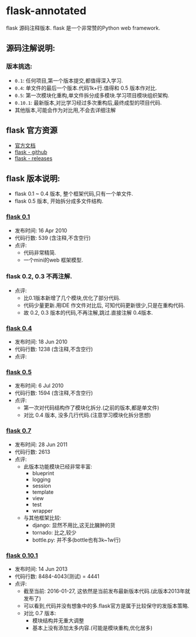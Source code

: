 # flask-annotated
flask 源码注释版本. flask 是一个非常赞的Python web framework.


## 源码注解说明:

### 版本挑选:

- `0.1`: 任何项目,第一个版本提交,都值得深入学习.
- `0.4`: 单文件的最后一个版本.代码1k+行.值得和 0.5 版本作对比.
- `0.5`: 第一次模块化重构,单文件拆分成多模块.学习项目模块组织架构.
- `0.10.1`: 最新版本,对比学习经过多次重构后,最终成型的项目代码.
- 其他版本,可能会作为对比用,不会去详细注解



## flask 官方资源

- [官方文档](http://flask.pocoo.org/)
- [flask - github](https://github.com/mitsuhiko/flask)
- [flask - releases](https://github.com/mitsuhiko/flask/releases)



## flask 版本说明:

- flask 0.1 ~ 0.4 版本, 整个框架代码,只有一个单文件.
- flask 0.5 版本, 开始拆分成多文件结构.

### [flask 0.1](./flask-0.1,0.4/flask-0.1.py)

- 发布时间: 16 Apr 2010
- 代码行数: 539 (含注释,不含空行)
- 点评:
    - 代码非常精简.
    - 一个mini的web 框架模型.

### flask 0.2, 0.3 不再注解.

- 点评:
    - 比0.1版本新增了几个模块,优化了部分代码.
    - 代码少量更新.用IDE 作文件对比后, 可知代码更新很少,只是在重构代码.
    - 故 0.2, 0.3 版本的代码,不再注解,跳过.直接注解 0.4版本.


### [flask 0.4](./flask-0.1,0.4/flask-0.4.py)

- 发布时间: 18 Jun 2010
- 代码行数: 1238 (含注释,不含空行)
- 点评:


### [flask 0.5](./flask-0.5)

- 发布时间: 6 Jul 2010
- 代码行数: 1594 (含注释,不含空行)
- 点评:
    - 第一次对代码结构作了模块化拆分.(之前的版本,都是单文件)
    - 对比 0.4 版本, 没多几行代码.(注意学习模块化拆分思想)


### [flask 0.7]()

- 发布时间: 28 Jun 2011
- 代码行数: 2613
- 点评:
    - 此版本功能模块已经非常丰富:
        - blueprint
        - logging
        - session
        - template
        - view
        - test
        - wrapper
    - 与其他框架比较:
        - django: 显然不用比,这无比臃肿的货
        - tornado: 比之,较少
        - bottle.py: 并不多(bottle也有3k~1w行)
        

### [flask 0.10.1]()

- 发布时间: 14 Jun 2013
- 代码行数: 8484-4043(测试) = 4441
- 点评:
    - 截至当前: 2016-01-27, 这依然是当前发布最新版本代码.(此版本2013年就发布了)
    - 可以看到,代码并没有想象中的多.flask官方是属于比较保守的发版本策略.
    - 对比 0.7 版本:
        - 模块结构并无重大调整
        - 基本上没有添加太多内容.(可能是模块重构,优化居多)
        


